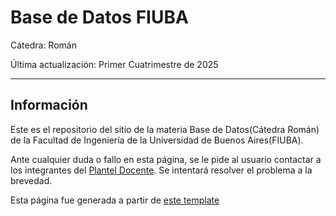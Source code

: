 # Base de Datos FIUBA

Cátedra: Román

Última actualización: Primer Cuatrimestre de 2025

--- 

## Información

Este es el repositorio del sitio de la materia Base de Datos(Cátedra Román) de la Facultad de Ingeniería de la Universidad de Buenos Aires(FIUBA).

Ante cualquier duda o fallo en esta página, se le pide al usuario contactar a los integrantes del [Plantel Docente](
https://base-de-datos-fiuba.github.io/bdd-fiuba/docentes/). Se intentará resolver el problema a la brevedad.

Esta página fue generada a partir de [este template](https://github.com/academicpages/academicpages.github.io)
